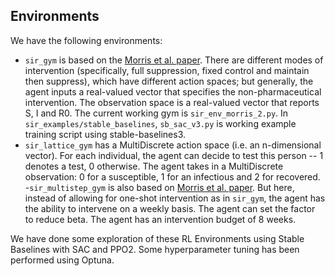 ## Environments

We have the following environments:

- `sir_gym` is based on the [Morris et al. paper](https://github.com/dylanhmorris/optimal-sir-intervention). There are different modes of intervention (specifically, full suppression, fixed control and maintain then suppress), which have different action spaces; but generally, the agent inputs a real-valued vector that specifies the non-pharmaceutical intervention. The observation space is a real-valued vector that reports S, I and R0. The current working gym is `sir_env_morris_2.py`. In `sir_examples/stable_baselines`, `sb_sac_v3.py` is working example training script using stable-baselines3.
- `sir_lattice_gym` has a MultiDiscrete action space (i.e. an n-dimensional vector). For each individual, the agent can decide to test this person -- 1 denotes a test, 0 otherwise. The agent takes in a MultiDiscrete observation: 0 for a susceptible, 1 for an infectious and 2 for recovered.
-`sir_multistep_gym` is also based on [Morris et al. paper](https://github.com/dylanhmorris/optimal-sir-intervention). But here, instead of allowing for one-shot intervention as in `sir_gym`, the agent has the ability to intervene on a weekly basis. The agent can set the factor to reduce beta. The agent has an intervention budget of 8 weeks.

We have done some exploration of these RL Environments using Stable Baselines with SAC and PPO2. Some hyperparameter tuning has been performed using Optuna. 
